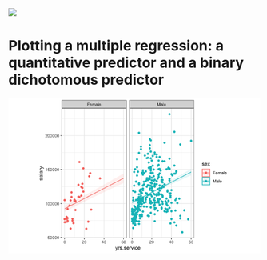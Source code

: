 <img src=”https://giphy.com/gifs/gap-gap-partnergap-bebright-wSTUw3ciEpDa0”>

# Plotting a multiple regression: a quantitative predictor and a binary dichotomous predictor

<img src="Plots/00000f.png">

